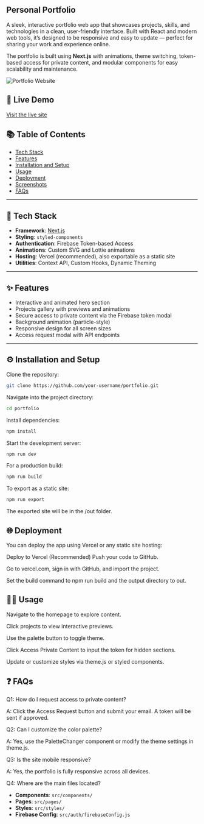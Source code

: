 ## Personal Portfolio

A sleek, interactive portfolio web app that showcases projects, skills, and technologies in a clean, user-friendly interface. Built with React and modern web tools, it’s designed to be responsive and easy to update — perfect for sharing your work and experience online.

The portfolio is built using **Next.js** with animations, theme switching, token-based access for private content, and modular components for easy scalability and maintenance.

![Portfolio Website](https://abimael-common-assets.s3.eu-west-1.amazonaws.com/myproject-resources/portfolio-preview.png)

## 🔗 Live Demo

[Visit the live site](https://your-deployed-url.com)

## 📚 Table of Contents

- [Tech Stack](#tech-stack)
- [Features](#features)
- [Installation and Setup](#installation-and-setup)
- [Usage](#usage)
- [Deployment](#deployment)
- [Screenshots](#screenshots)
- [FAQs](#faqs)

---

## 🚀 Tech Stack

- **Framework**: [Next.js](https://nextjs.org/)
- **Styling**: `styled-components`
- **Authentication**: Firebase Token-based Access
- **Animations**: Custom SVG and Lottie animations
- **Hosting**: Vercel (recommended), also exportable as a static site
- **Utilities**: Context API, Custom Hooks, Dynamic Theming

---

## ✨ Features

- Interactive and animated hero section
- Projects gallery with previews and animations
- Secure access to private content via the Firebase token modal
- Background animation (particle-style)
- Responsive design for all screen sizes
- Access request modal with API endpoints

---

## ⚙️ Installation and Setup

Clone the repository:

```bash
git clone https://github.com/your-username/portfolio.git
```

Navigate into the project directory:

```bash
cd portfolio
```

Install dependencies:

```bash
npm install
```

Start the development server:

```bash
npm run dev
```

For a production build:

```bash
npm run build
```

To export as a static site:

```bash
npm run export
```

The exported site will be in the /out folder.

## 🌐 Deployment

You can deploy the app using Vercel or any static site hosting:

Deploy to Vercel (Recommended)
Push your code to GitHub.

Go to vercel.com, sign in with GitHub, and import the project.

Set the build command to npm run build and the output directory to out.

## 🧑‍💻 Usage

Navigate to the homepage to explore content.

Click projects to view interactive previews.

Use the palette button to toggle theme.

Click Access Private Content to input the token for hidden sections.

Update or customize styles via theme.js or styled components.

## ❓ FAQs

Q1: How do I request access to private content?

A: Click the Access Request button and submit your email. A token will be sent if approved.

Q2: Can I customize the color palette?

A: Yes, use the PaletteChanger component or modify the theme settings in theme.js.

Q3: Is the site mobile responsive?

A: Yes, the portfolio is fully responsive across all devices.

Q4: Where are the main files located?

- **Components**: `src/components/`
- **Pages**: `src/pages/`
- **Styles**: `src/styles/`
- **Firebase Config**: `src/auth/firebaseConfig.js`
